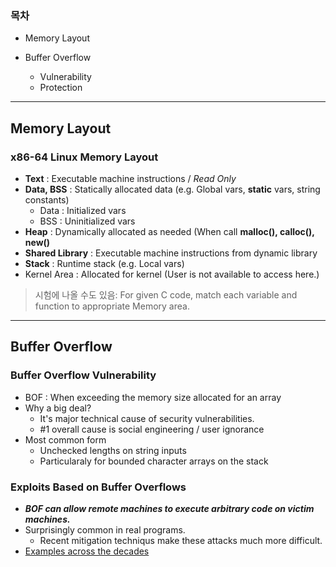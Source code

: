 ### 목차

- Memory Layout
  
- Buffer Overflow
  + Vulnerability
  + Protection

---

## Memory Layout

### x86-64 Linux Memory Layout

- **Text**            : Executable machine instructions / *Read Only*
- **Data, BSS**       : Statically allocated data (e.g. Global vars, **static** vars, string constants)<br>
  + Data  : Initialized vars<br>
  + BSS   : Uninitialized vars<br>
- **Heap**            : Dynamically allocated as needed (When call **malloc(), calloc(), new()**
- **Shared Library**  : Executable machine instructions from dynamic library
- **Stack**           : Runtime stack (e.g. Local vars)
- Kernel Area         : Allocated for kernel (User is not available to access here.)

> 시험에 나올 수도 있음: For given C code, match each variable and function to appropriate Memory area.

---

## Buffer Overflow

### Buffer Overflow Vulnerability

- BOF : When exceeding the memory size allocated for an array
- Why a big deal?
  + It's major technical cause of security vulnerabilities.
  + #1 overall cause is social engineering / user ignorance
- Most common form
  + Unchecked lengths on string inputs
  + Particularaly for bounded character arrays on the stack

### Exploits Based on Buffer Overflows

- ***BOF can allow remote machines to execute arbitrary code on victim machines.***
- Surprisingly common in real programs.
  + Recent mitigation techniqus make these attacks much more difficult.
- [Examples across the decades](Examples-across-the-decades.md)
